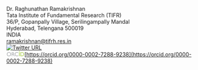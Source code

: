 Dr. Raghunathan Ramakrishnan         
Tata Institute of Fundamental Research (TIFR)           
36/P, Gopanpally Village, Serilingampally Mandal           
Hyderabad, Telengana 500019          
INDIA            
<ramakrishnan@tifrh.res.in>      
[![Twitter URL](https://img.shields.io/twitter/url/https/twitter.com/raghurama123.svg?style=social&label=%20%40raghurama123)](https://twitter.com/raghurama123)  
<img src="assets/img/orcid.png"  height="15">[https://orcid.org/0000-0002-7288-9238](https://orcid.org/0000-0002-7288-9238)     

